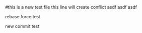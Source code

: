 #this is a new test file
this line will create conflict
asdf asdf asdf

rebase force test

new commit test
